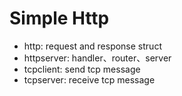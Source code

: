 # Simple Http

- http: request and response struct
- httpserver: handler、router、server
- tcpclient: send tcp message
- tcpserver: receive tcp message